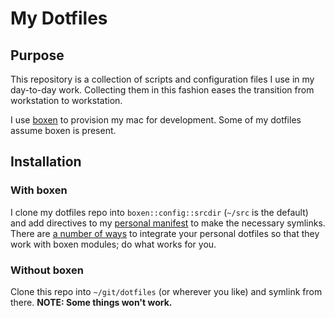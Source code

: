 # My Dotfiles

## Purpose
This repository is a collection of scripts and configuration files I use in my day-to-day work.
Collecting them in this fashion eases the transition from workstation to workstation.

I use [boxen](http://boxen.github.com) to provision my mac for development.
Some of my dotfiles assume boxen is present.

## Installation
### With boxen
I clone my dotfiles repo into `boxen::config::srcdir` (`~/src` is the default) and add directives to my [personal manifest](https://github.com/boxen/our-boxen/tree/master/modules/people) to make the necessary symlinks.
There are [a number of ways](https://github.com/boxen/our-boxen/issues/103) to integrate your personal dotfiles so that they work with boxen modules; do what works for you.

### Without boxen
Clone this repo into `~/git/dotfiles` (or wherever you like) and symlink from there.
**NOTE: Some things won't work.**
